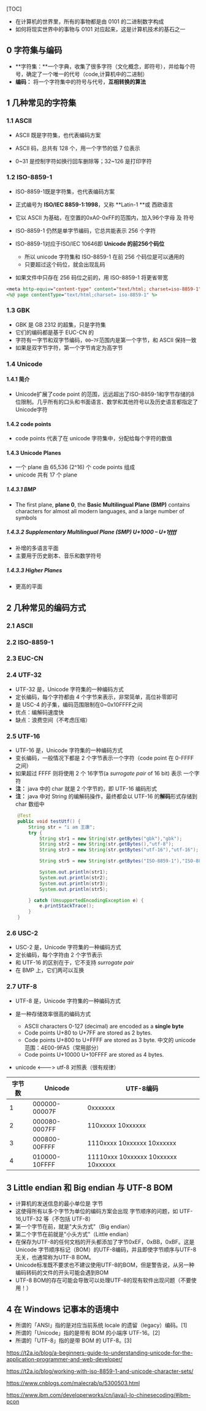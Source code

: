 [TOC]

- 在计算机的世界里，所有的事物都是由 0101 的二进制数字构成
- 如何将现实世界中的事物与 0101 对应起来，这是计算机技术的基石之一

## 0 字符集与编码

- **字符集：**一个字典，收集了很多字符（文化概念，即符号），并给每个符号，确定了一个唯一的代号（code,计算机中的二进制）
- **编码：** 将一个字符集中的符号与代号，**互相转换的算法**

## 1 几种常见的字符集

### 1.1 ASCII

- ASCII 既是字符集，也代表编码方案

- ASCII 码，总共有 128 个，用一个字节的低 7 位表示
- 0~31 是控制字符如换行回车删除等；32~126 是打印字符

### 1.2 ISO-8859-1

- ISO-8859-1既是字符集，也代表编码方案

- 正式编号为 **ISO/IEC 8859-1:1998**，又称 **Latin-1 **或 西欧语言
- 它以 ASCII 为基础，在空置的0xA0-0xFF的范围内，加入96个字母 及 符号
- ISO-8859-1 仍然是单字节编码，它总共能表示 256 个字符
- ISO-8859-1对应于ISO/IEC 10646即 **Unicode 的前256个码位**
  - 所以 unicode 字符集和 ISO-8859-1 在前 256 个码位是可以通用的
  - 只要超过这个码位，就会出现乱码
- 如果文件中只存在 256 码位之前的，用 ISO-8859-1 将更省带宽

```jsp
<meta http-equiv="content-type" content="text/html; charset=iso-8859-1" />
<%@ page contentType="text/html;charset= iso-8859-1" %>
```

### 1.3 GBK

- GBK 是 GB 2312 的超集，只是字符集
- 它们的编码都是基于 EUC-CN 的
- 字符有一字节和双字节编码，`00`–`7F`范围内是第一个字节，和 ASCII 保持一致
- 如果是双字节字符，第一个字节肯定为高字节

### 1.4 Unicode

#### 1.4.1 简介

- Unicode扩展了code point 的范围，远远超出了ISO-8859-1和字节存储的8位限制。几乎所有的口头和书面语言、数学和其他符号以及历史语言都指定了Unicode字符

#### 1.4.2 code points

- code points 代表了在 unicode 字符集中，分配给每个字符的数值

#### 1.4.3 Unicode Planes

- 一个 plane 由 65,536 (2^16) 个 code points 组成
- unicode 共有 17 个 plane

##### 1.4.3.1 BMP

- The first plane, **plane 0**, the **Basic Multilingual Plane (BMP)** contains characters for almost all modern languages, and a large number of symbols

##### 1.4.3.2 Supplementary Multilingual Plane (SMP) U+1000 – U+1ffff

- 补增的多语言平面
- 主要用于历史剧本、音乐和数学符号

##### 1.4.3.3 Higher Planes

- 更高的平面



## 2 几种常见的编码方式

### 2.1 ASCII

### 2.2 ISO-8859-1

### 2.3 EUC-CN

### 2.4 UTF-32

- UTF-32 是，Unicode 字符集的一种编码方式
- 定长编码，每个字符都由 4 个字节来表示，非常简单，高位补零即可
- 是 USC-4 的子集，编码范围限制在0~0x10FFFF之间
- 优点：编解码速度快
- 缺点：浪费空间（不考虑压缩）

### 2.5 UTF-16

- UTF-16 是，Unicode 字符集的一种编码方式
- 变长编码，一般情况下都是 2 个字节表示一个字符（code point 在 0-FFFF 之间）
- 如果超过 FFFF 则将使用 2 个 16字节(a *surrogate pair* of 16 bit) 表示 一个字符
- **注：** java 中的 char 就是 2 个字节的，即 UTF-16 编码形式
- **注：** java 中对 String 的编解码操作，最终都会以 UTF-16 的**解码**形式存储到 char 数组中

```java
    @Test
    public void testUtf() {
        String str = "i am 王康";
        try {
            String str1 = new String(str.getBytes("gbk"),"gbk");
            String str2 = new String(str.getBytes(),"utf-8");
            String str3 = new String(str.getBytes("utf-16"),"utf-16");

            String str5 = new String(str.getBytes("ISO-8859-1"),"ISO-8859-1");

            System.out.println(str1);
            System.out.println(str2);
            System.out.println(str3);
            System.out.println(str5);

        } catch (UnsupportedEncodingException e) {
            e.printStackTrace();
        }
    }
```



### 2.6 USC-2

- USC-2 是，Unicode 字符集的一种编码方式
- 定长编码，每个字符由 2 个字节表示
- 和 UTF-16 的区别在于，它不支持 *surrogate pair* 
- 在 BMP 上，它们两可以互换

### 2.7 UTF-8

- UTF-8 是，Unicode 字符集的一种编码方式
- 是一种存储效率很高的编码方式
  - ASCII characters 0-127 (decimal) are encoded as a **single byte**
  - Code points U+80 to U+7FF are stored as 2 bytes.
  - Code points U+800 to U+FFFF are stored as 3 byte. 中文的 unicode 范围：4E00-9FA5（常用部分）
  - Code points U+10000 U+10FFFF are stored as 4 bytes.

- unicode <---> utf-8 对照表（很有规律）

| 字节数 | Unicode       | UTF-8编码                           |
| ------ | ------------- | ----------------------------------- |
| 1      | 000000-00007F | 0xxxxxxx                            |
| 2      | 000080-0007FF | 110xxxxx 10xxxxxx                   |
| 3      | 000800-00FFFF | 1110xxxx 10xxxxxx 10xxxxxx          |
| 4      | 010000-10FFFF | 11110xxx 10xxxxxx 10xxxxxx 10xxxxxx |



## 3 Little endian 和 Big endian 与 UTF-8 BOM

- 计算机的发送信息的最小单位是 字节
- 这使得所有以多个字节为单位的编码方案会出现 字节顺序的问题，如 UTF-16,UTF-32 等（不包括 UTF-8）
- 第一个字节在前，就是"大头方式"（Big endian）
- 第二个字节在前就是"小头方式"（Little endian）
- 在保存为UTF-8的任何文档的开头都添加了字节0xEF，0xBB，0xBF。这是Unicode 字节顺序标记（BOM）的UTF-8编码，并且即使字节顺序与UTF-8无关，也通常称为UTF-8 BOM。
- Unicode标准既不要求也不建议使用UTF-8的BOM，但是警告说，从另一种编码转码的文件的开头可能会遇到BOM
-  UTF-8 BOM的存在可能会导致可以处理UTF-8的现有软件出现问题（不要使用！）



## 4 在 Windows 记事本的语境中

- 所谓的「ANSI」指的是对应当前系统 locale 的遗留（legacy）编码。[1]
- 所谓的「Unicode」指的是带有 BOM 的小端序 UTF-16。[2]
- 所谓的「UTF-8」指的是带 BOM 的 UTF-8。[3]



https://t2a.io/blog/a-beginners-guide-to-understanding-unicode-for-the-application-programmer-and-web-developer/

https://t2a.io/blog/working-with-iso-8859-1-and-unicode-character-sets/

https://www.cnblogs.com/malecrab/p/5300503.html

https://www.ibm.com/developerworks/cn/java/j-lo-chinesecoding/#ibm-pcon
